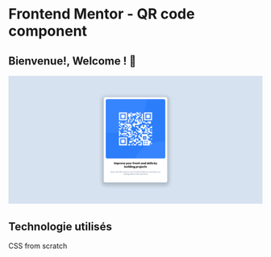 # Frontend Mentor - QR code component

## Bienvenue!, Welcome ! 👋

![MERCATOR preview for the QR code component coding challenge](./design/mercator_desktop-preview.png)

## Technologie utilisés
CSS from scratch


